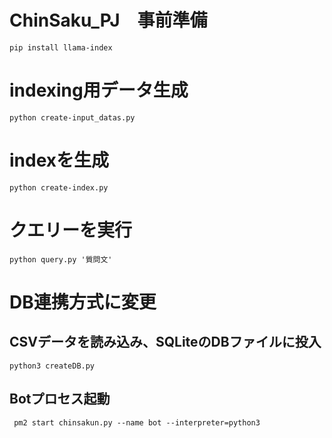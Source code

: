 # ChinSaku_PJ　事前準備
```
pip install llama-index
```
# indexing用データ生成
```
python create-input_datas.py
```
# indexを生成
```
python create-index.py
```
# クエリーを実行
```
python query.py '質問文'
```

# DB連携方式に変更
## CSVデータを読み込み、SQLiteのDBファイルに投入
```
python3 createDB.py
```

## Botプロセス起動
```
 pm2 start chinsakun.py --name bot --interpreter=python3
 ```